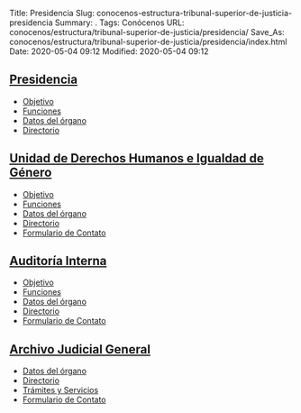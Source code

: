Title: Presidencia
Slug: conocenos-estructura-tribunal-superior-de-justicia-presidencia
Summary: .
Tags: Conócenos
URL: conocenos/estructura/tribunal-superior-de-justicia/presidencia/
Save_As: conocenos/estructura/tribunal-superior-de-justicia/presidencia/index.html
Date: 2020-05-04 09:12
Modified: 2020-05-04 09:12


## [Presidencia](presidencia/)

* [Objetivo](presidencia/objetivo/)
* [Funciones](presidencia/funciones/)
* [Datos del órgano](presidencia/datos-del-organo/)
* [Directorio](presidencia/directorio/)

## [Unidad de Derechos Humanos e Igualdad de Género](unidad-de-derechos-humanos-e-igualdad-de-genero/)

* [Objetivo](unidad-de-derechos-humanos-e-igualdad-de-genero/objetivo/)
* [Funciones](unidad-de-derechos-humanos-e-igualdad-de-genero/funciones/)
* [Datos del órgano](unidad-de-derechos-humanos-e-igualdad-de-genero/datos-del-organo/)
* [Directorio](unidad-de-derechos-humanos-e-igualdad-de-genero/directorio/)
* [Formulario de Contato](unidad-de-derechos-humanos-e-igualdad-de-genero/formulario-de-contacto/)

## [Auditoría Interna](auditoria-interna/)

* [Objetivo](auditoria-interna/objetivo/)
* [Funciones](auditoria-interna/funciones/)
* [Datos del órgano](auditoria-interna/datos-del-organo/)
* [Directorio](auditoria-interna/directorio/)
* [Formulario de Contato](auditoria-interna/formulario-de-contacto/)

## [Archivo Judicial General](archivo/)

* [Datos del órgano](archivo/datos-del-organo/)
* [Directorio](archivo/directorio/)
* [Trámites y Servicios](archivo/tramites-y-servicios/)
* [Formulario de Contato](archivo/formulario-de-contacto/)



